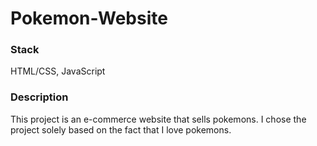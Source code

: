 # Pokemon-Website

### Stack
HTML/CSS, JavaScript 

### Description
This project is an e-commerce website that sells pokemons.
I chose the project solely based on the fact that I love pokemons.
